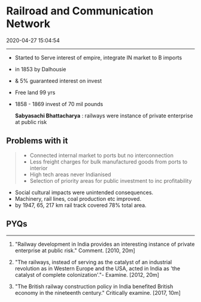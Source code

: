 # Railroad and Communication Network

2020-04-27 15:04:54

---

- Started to Serve interest of empire, integrate IN market to B imports
- in 1853 by Dalhousie
- & 5% guaranteed interest on invest
- Free land 99 yrs
- 1858 - 1869 invest of 70 mil pounds

  **Sabyasachi Bhattacharya** : railways were instance of private enterprise at public risk


## Problems with it

> - Connected internal market to ports but no interconnection
> - Less freight charges for bulk manufactured goods from ports to interior
> - High tech areas never Indianised
> - Selection of priority areas for public investment to inc profitability

- Social cultural impacts were unintended consequences.
- Machinery, rail lines, coal production etc improved.
- by 1947, 65, 217 km rail track covered 78% total area.

## PYQs

---

1. "Railway development in India provides an interesting instance of private enterprise at public risk." Comment. [2010, 20m]

2. "The railways, instead of serving as the catalyst of an industrial revolution as in Western Europe and the USA, acted in India as 'the catalyst of complete colonization'."- Examine.
[2012, 20m]


1. "The British railway construction policy in India benefited British economy in the nineteenth century." Critically examine. [2017, 10m]
